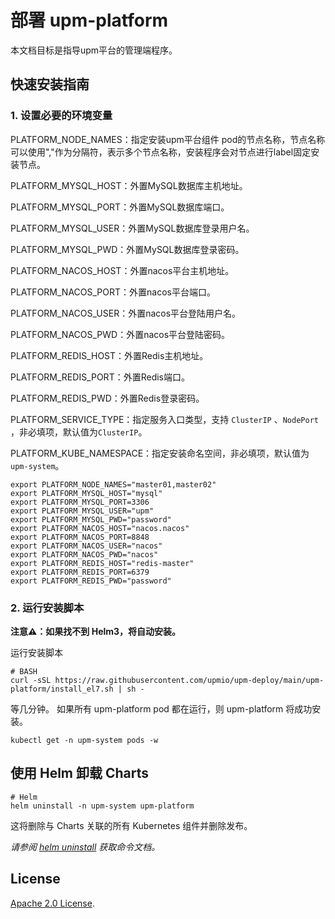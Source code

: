 # 部署 upm-platform

本文档目标是指导upm平台的管理端程序。

## 快速安装指南

### 1. 设置必要的环境变量

PLATFORM_NODE_NAMES：指定安装upm平台组件 pod的节点名称，节点名称可以使用","作为分隔符，表示多个节点名称，安装程序会对节点进行label固定安装节点。

PLATFORM_MYSQL_HOST：外置MySQL数据库主机地址。

PLATFORM_MYSQL_PORT：外置MySQL数据库端口。

PLATFORM_MYSQL_USER：外置MySQL数据库登录用户名。

PLATFORM_MYSQL_PWD：外置MySQL数据库登录密码。

PLATFORM_NACOS_HOST：外置nacos平台主机地址。

PLATFORM_NACOS_PORT：外置nacos平台端口。

PLATFORM_NACOS_USER：外置nacos平台登陆用户名。

PLATFORM_NACOS_PWD：外置nacos平台登陆密码。

PLATFORM_REDIS_HOST：外置Redis主机地址。

PLATFORM_REDIS_PORT：外置Redis端口。

PLATFORM_REDIS_PWD：外置Redis登录密码。

PLATFORM_SERVICE_TYPE：指定服务入口类型，支持 `ClusterIP` 、`NodePort` ，非必填项，默认值为`ClusterIP`。

PLATFORM_KUBE_NAMESPACE：指定安装命名空间，非必填项，默认值为`upm-system`。

```console
export PLATFORM_NODE_NAMES="master01,master02"
export PLATFORM_MYSQL_HOST="mysql"
export PLATFORM_MYSQL_PORT=3306
export PLATFORM_MYSQL_USER="upm"
export PLATFORM_MYSQL_PWD="password"
export PLATFORM_NACOS_HOST="nacos.nacos"
export PLATFORM_NACOS_PORT=8848
export PLATFORM_NACOS_USER="nacos"
export PLATFORM_NACOS_PWD="nacos"
export PLATFORM_REDIS_HOST="redis-master"
export PLATFORM_REDIS_PORT=6379
export PLATFORM_REDIS_PWD="password"
```

### 2. 运行安装脚本

**注意⚠️：如果找不到 Helm3，将自动安装。**

运行安装脚本
```console
# BASH
curl -sSL https://raw.githubusercontent.com/upmio/upm-deploy/main/upm-platform/install_el7.sh | sh -
```

等几分钟。 如果所有 upm-platform  pod 都在运行，则 upm-platform 将成功安装。

```console
kubectl get -n upm-system pods -w
```

## 使用 Helm 卸载 Charts

```console
# Helm
helm uninstall -n upm-system upm-platform 
```

这将删除与 Charts 关联的所有 Kubernetes 组件并删除发布。

_请参阅 [helm uninstall](https://helm.sh/docs/helm/helm_uninstall/) 获取命令文档。_

## License

<!-- Keep full URL links to repo files because this README syncs from main to gh-pages.  -->
[Apache 2.0 License](https://raw.githubusercontent.com/upmio/upm-deploy/main/LICENSE).
